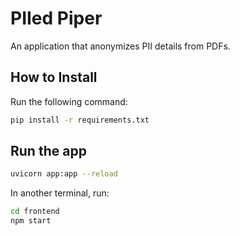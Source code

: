 # PIIed Piper
An application that anonymizes PII details from PDFs.

## How to Install

Run the following command:
```bash
pip install -r requirements.txt
```

## Run the app

```bash
uvicorn app:app --reload
```

In another terminal, run:
```bash
cd frontend
npm start
```